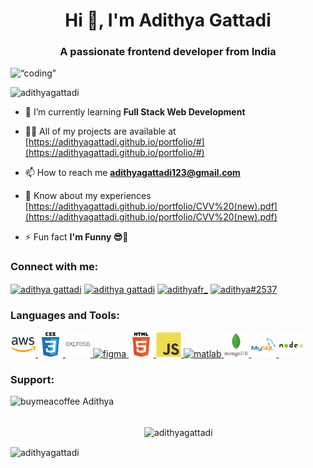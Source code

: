 <h1 align="center">Hi 👋, I'm Adithya Gattadi</h1>
<h3 align="center">A passionate frontend developer from India</h3>

<img align=“right” alt=“coding” width=“400” src=“https://media.giphy.com/media/OdxSHCtSJtE88/giphy.gif”>

<p align="left"> <img src="https://komarev.com/ghpvc/?username=adithyagattadi&label=Profile%20views&color=0e75b6&style=flat" alt="adithyagattadi" /> </p>

- 🌱 I’m currently learning **Full Stack Web Development**

- 👨‍💻 All of my projects are available at [https://adithyagattadi.github.io/portfolio/#](https://adithyagattadi.github.io/portfolio/#)

- 📫 How to reach me **adithyagattadi123@gmail.com**

- 📄 Know about my experiences [https://adithyagattadi.github.io/portfolio/CVV%20(new).pdf](https://adithyagattadi.github.io/portfolio/CVV%20(new).pdf)

- ⚡ Fun fact **I'm Funny 😎🥹**

<h3 align="left">Connect with me:</h3>
<p align="left">
<a href="https://linkedin.com/in/adithya gattadi" target="blank"><img align="center" src="https://raw.githubusercontent.com/rahuldkjain/github-profile-readme-generator/master/src/images/icons/Social/linked-in-alt.svg" alt="adithya gattadi" height="30" width="40" /></a>
<a href="https://fb.com/adithya gattadi" target="blank"><img align="center" src="https://raw.githubusercontent.com/rahuldkjain/github-profile-readme-generator/master/src/images/icons/Social/facebook.svg" alt="adithya gattadi" height="30" width="40" /></a>
<a href="https://instagram.com/adithyafr_" target="blank"><img align="center" src="https://raw.githubusercontent.com/rahuldkjain/github-profile-readme-generator/master/src/images/icons/Social/instagram.svg" alt="adithyafr_" height="30" width="40" /></a>
<a href="https://discord.gg/adithya#2537" target="blank"><img align="center" src="https://raw.githubusercontent.com/rahuldkjain/github-profile-readme-generator/master/src/images/icons/Social/discord.svg" alt="adithya#2537" height="30" width="40" /></a>
</p>

<h3 align="left">Languages and Tools:</h3>
<p align="left"> <a href="https://aws.amazon.com" target="_blank" rel="noreferrer"> <img src="https://raw.githubusercontent.com/devicons/devicon/master/icons/amazonwebservices/amazonwebservices-original-wordmark.svg" alt="aws" width="40" height="40"/> </a> <a href="https://www.w3schools.com/css/" target="_blank" rel="noreferrer"> <img src="https://raw.githubusercontent.com/devicons/devicon/master/icons/css3/css3-original-wordmark.svg" alt="css3" width="40" height="40"/> </a> <a href="https://expressjs.com" target="_blank" rel="noreferrer"> <img src="https://raw.githubusercontent.com/devicons/devicon/master/icons/express/express-original-wordmark.svg" alt="express" width="40" height="40"/> </a> <a href="https://www.figma.com/" target="_blank" rel="noreferrer"> <img src="https://www.vectorlogo.zone/logos/figma/figma-icon.svg" alt="figma" width="40" height="40"/> </a> <a href="https://www.w3.org/html/" target="_blank" rel="noreferrer"> <img src="https://raw.githubusercontent.com/devicons/devicon/master/icons/html5/html5-original-wordmark.svg" alt="html5" width="40" height="40"/> </a> <a href="https://developer.mozilla.org/en-US/docs/Web/JavaScript" target="_blank" rel="noreferrer"> <img src="https://raw.githubusercontent.com/devicons/devicon/master/icons/javascript/javascript-original.svg" alt="javascript" width="40" height="40"/> </a> <a href="https://www.mathworks.com/" target="_blank" rel="noreferrer"> <img src="https://upload.wikimedia.org/wikipedia/commons/2/21/Matlab_Logo.png" alt="matlab" width="40" height="40"/> </a> <a href="https://www.mongodb.com/" target="_blank" rel="noreferrer"> <img src="https://raw.githubusercontent.com/devicons/devicon/master/icons/mongodb/mongodb-original-wordmark.svg" alt="mongodb" width="40" height="40"/> </a> <a href="https://www.mysql.com/" target="_blank" rel="noreferrer"> <img src="https://raw.githubusercontent.com/devicons/devicon/master/icons/mysql/mysql-original-wordmark.svg" alt="mysql" width="40" height="40"/> </a> <a href="https://nodejs.org" target="_blank" rel="noreferrer"> <img src="https://raw.githubusercontent.com/devicons/devicon/master/icons/nodejs/nodejs-original-wordmark.svg" alt="nodejs" width="40" height="40"/> </a> </p>

<h3 align="left">Support:</h3>
<p><a href="https://www.buymeacoffee.com/buymeacoffee Adithya"> <img align="left" src="https://cdn.buymeacoffee.com/buttons/v2/default-yellow.png" height="50" width="210" alt="buymeacoffee Adithya" /></a></p><br><br>

<p>&nbsp;<img align="center" src="https://github-readme-stats.vercel.app/api?username=adithyagattadi&show_icons=true&locale=en" alt="adithyagattadi" /></p>

<p><img align="center" src="https://github-readme-streak-stats.herokuapp.com/?user=adithyagattadi&" alt="adithyagattadi" /></p>
